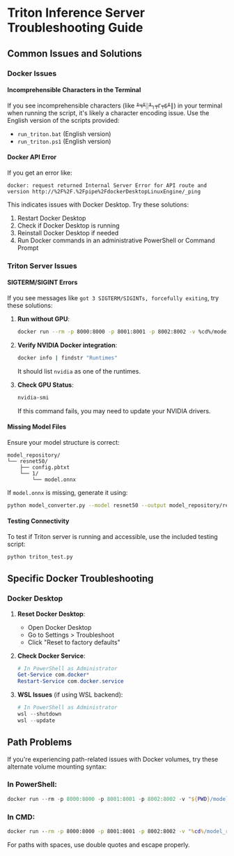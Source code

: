 # Triton Inference Server Troubleshooting Guide

## Common Issues and Solutions

### Docker Issues

#### Incomprehensible Characters in the Terminal

If you see incomprehensible characters (like `╨Ч╨░╨┐╤Г╤Б╨║`) in your terminal when running the script, it's likely a character encoding issue. Use the English version of the scripts provided:

- `run_triton.bat` (English version)
- `run_triton.ps1` (English version)

#### Docker API Error

If you get an error like:

```
docker: request returned Internal Server Error for API route and version http://%2F%2F.%2Fpipe%2FdockerDesktopLinuxEngine/_ping
```

This indicates issues with Docker Desktop. Try these solutions:

1. Restart Docker Desktop
2. Check if Docker Desktop is running
3. Reinstall Docker Desktop if needed
4. Run Docker commands in an administrative PowerShell or Command Prompt

### Triton Server Issues

#### SIGTERM/SIGINT Errors

If you see messages like `got 3 SIGTERM/SIGINTs, forcefully exiting`, try these solutions:

1. **Run without GPU**:
   ```bash
   docker run --rm -p 8000:8000 -p 8001:8001 -p 8002:8002 -v %cd%/model_repository:/models nvcr.io/nvidia/tritonserver:23.04-py3 tritonserver --model-repository=/models --strict-model-config=false
   ```

2. **Verify NVIDIA Docker integration**:
   ```bash
   docker info | findstr "Runtimes"
   ```
   It should list `nvidia` as one of the runtimes.

3. **Check GPU Status**:
   ```bash
   nvidia-smi
   ```
   If this command fails, you may need to update your NVIDIA drivers.

#### Missing Model Files

Ensure your model structure is correct:

```
model_repository/
└── resnet50/
    ├── config.pbtxt
    └── 1/
        └── model.onnx
```

If `model.onnx` is missing, generate it using:

```bash
python model_converter.py --model resnet50 --output model_repository/resnet50/1/model.onnx --create_config
```

#### Testing Connectivity

To test if Triton server is running and accessible, use the included testing script:

```bash
python triton_test.py
```

## Specific Docker Troubleshooting

### Docker Desktop

1. **Reset Docker Desktop**:
   - Open Docker Desktop
   - Go to Settings > Troubleshoot
   - Click "Reset to factory defaults"

2. **Check Docker Service**:
   ```powershell
   # In PowerShell as Administrator
   Get-Service com.docker*
   Restart-Service com.docker.service
   ```

3. **WSL Issues** (if using WSL backend):
   ```powershell
   # In PowerShell as Administrator
   wsl --shutdown
   wsl --update
   ```

## Path Problems

If you're experiencing path-related issues with Docker volumes, try these alternate volume mounting syntax:

### In PowerShell:

```powershell
docker run --rm -p 8000:8000 -p 8001:8001 -p 8002:8002 -v "${PWD}/model_repository":/models nvcr.io/nvidia/tritonserver:23.04-py3 tritonserver --model-repository=/models --strict-model-config=false
```

### In CMD:

```cmd
docker run --rm -p 8000:8000 -p 8001:8001 -p 8002:8002 -v "%cd%/model_repository":/models nvcr.io/nvidia/tritonserver:23.04-py3 tritonserver --model-repository=/models --strict-model-config=false
```

For paths with spaces, use double quotes and escape properly.
